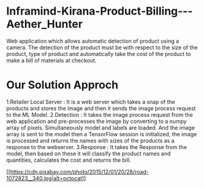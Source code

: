 # Inframind-Kirana-Product-Billing---Aether_Hunter
Web application which allows automatic detection of product using a camera. The detection of the product must be with respect to the size of the product, type of product and automatically take the cost of the product to make a bill of materials at checkout.
# Our Solution Approch
1.Retailer Local Server  :
	It is a web server which takes a snap of the products and stores the image and then it sends the image process request to the ML Model.
2.Detection :
It takes the image process request from the web application and pre-processes the image by converting to a numpy array of pixels. Simultaneously model and labels are loaded. And the image array is sent to the model then a TensorFlow session is initialized, the image is processed and returns the names with sizes of the products as a response to the webserver.
3.Response :
	It takes the Response from the model, then based on these it will classify the product names and quantities, calculates the cost and returns the bill.
  
[[https://cdn.pixabay.com/photo/2015/12/01/20/28/road-1072823__340.jpg|alt=octocat]]
